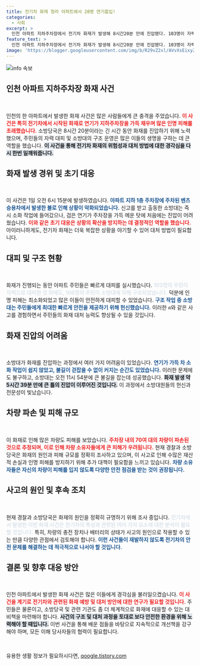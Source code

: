 ```yaml
---
title: 전기차 화재 청라 아파트에서 20명 연기흡입!
categories:
  - 사회
excerpt: >
  인천 아파트 지하주차장에서 전기차 화재가 발생해 8시간20분 만에 진압됐다. 103명이 자력 대피하고 106명이 소방대에 구조된 가운데, 70여대 차량이 파손된 것으로 추정된다. 연기 속 폭발 장면이 담긴 CCTV 영상이 충격을 더하고 있다.
feature_text: >
  인천 아파트 지하주차장에서 전기차 화재가 발생해 8시간20분 만에 진압됐다. 103명이 자력 대피하고 106명이 소방대에 구조된 가운데, 70여대 차량이 파손된 것으로 추정된다. 연기 속 폭발 장면이 담긴 CCTV 영상이 충격을 더하고 있다.
image: 'https://blogger.googleusercontent.com/img/b/R29vZ2xl/AVvXsEixyZcFfHzMRdzZMjFBmAUKJYCLCGyLL1o632UiGVXcaFdKo_bkvkuCioo0uUKlGfBVcT3P84aROyZIXSBEx3Aw5nCQ3pTgDom1WDC4m8eifvWiAmWEEVb4x6G_l8C0QH225ldMjyaFvpxGEBGNO37VmDTDMHGhJPq73UglMfDca1-0aw/s1600/blogspot.png'
---
```


<p><img src="https://blogger.googleusercontent.com/img/b/R29vZ2xl/AVvXsEixyZcFfHzMRdzZMjFBmAUKJYCLCGyLL1o632UiGVXcaFdKo_bkvkuCioo0uUKlGfBVcT3P84aROyZIXSBEx3Aw5nCQ3pTgDom1WDC4m8eifvWiAmWEEVb4x6G_l8C0QH225ldMjyaFvpxGEBGNO37VmDTDMHGhJPq73UglMfDca1-0aw/s1600/blogspot.png" alt="info 속보" /></p>

<h2 data-ke-size="size26">인천 아파트 지하주차장 화재 사건</h2>

<p data-ke-size="size16">&nbsp;</p>

<p>인천의 한 아파트에서 발생한 화재 사건은 많은 사람들에게 큰 충격을 주었습니다. <b><span style="color: #ee2323;">이 사건은 특히 전기차에서 시작된 화재로 연기가 지하주차장을 가득 채우며 많은 인명 피해를 초래했습니다.</span></b> 소방당국은 8시간 20분이라는 긴 시간 동안 화재를 진압하기 위해 노력했으며, 주민들의 자력 대피 및 소방대의 구조 운영은 많은 이들의 생명을 구하는 데 큰 역할을 했습니다. <b><span style="background-color: #21538527;">이 사건을 통해 전기차 화재의 위험성과 대처 방법에 대한 경각심을 다시 한번 일깨워줍니다.</span></b></p>

<h2 data-ke-size="size26">화재 발생 경위 및 초기 대응</h2>

<p data-ke-size="size16">&nbsp;</p>

<p>이 사건은 1일 오전 6시 15분에 발생하였습니다. <b><span style="color: #1a5490;">아파트 지하 1층 주차장에 주차된 벤츠 승용차에서 발생한 불로 인해 상황이 악화되었습니다.</span></b> 신고를 받고 출동한 소방대는 즉시 소화 작업에 들어갔으나, 검은 연기가 주차장을 가득 메운 탓에 처음에는 진압이 어려웠습니다. <b><span style="color: #ee2323;">이와 같은 초기 대응은 상황의 확산을 방지하는 데 결정적인 역할을 했습니다.</span></b> 아이러니하게도, 전기차 화재는 더욱 복잡한 상황을 야기할 수 있어 대처 방법이 필요합니다. </p>

<h2 data-ke-size="size26">대피 및 구조 현황</h2>

<p data-ke-size="size16">&nbsp;</p>

<p>화재가 진행되는 동안 아파트 주민들은 빠르게 대피를 실시했습니다. <b><span style="color: #21538527;">103명의 주민이 자력으로 대피한 것 외에도, 106명의 주민이 소방대에 의해 구조되었습니다.</span></b> 덕분에 인명 피해는 최소화되었고 많은 이들이 안전하게 대피할 수 있었습니다. <b><span style="color: #1a5490;">구조 작업 중 소방대는 주민들에게 최대한 빠르게 안전을 제공하기 위해 헌신했습니다.</span></b> 이러한 ค와 같은 사고를 경험하면서 주민들의 화재 대처 능력도 향상될 수 있을 것입니다.</p>

<h2 data-ke-size="size26">화재 진압의 어려움</h2>

<p data-ke-size="size16">&nbsp;</p>

<p>소방대가 화재를 진압하는 과정에서 여러 가지 어려움이 있었습니다. <b><span style="color: #1a5490;">연기가 가득 차 소화 작업이 쉽지 않았고, 불길이 걷잡을 수 없이 커지는 순간도 있었습니다.</span></b> 이러한 문제에도 불구하고, 소방대는 오전 11시 54분에 큰 불길을 잡는데 성공했습니다. <b><span style="background-color: #21538527;">화재 발생 약 5시간 39분 만에 큰 틀의 진압이 이루어진 것입니다.</span></b> 이 과정에서 소방대원들의 헌신과 전문성이 빛났습니다.</p>

<h2 data-ke-size="size26">차량 파손 및 피해 규모</h2>

<p data-ke-size="size16">&nbsp;</p>

<p>이 화재로 인해 많은 차량도 피해를 보았습니다. <b><span style="color: #ee2323;">주차장 내의 70여 대의 차량이 파손된 것으로 추정되며, 이로 인해 차량 소유자들에게 큰 피해가 우려됩니다.</span></b> 현재 경찰과 소방당국은 화재의 원인과 피해 규모를 정확히 조사하고 있으며, 이 사고로 인해 수많은 재산적 손실과 인명 피해를 방지하기 위해 추가 대책이 필요함을 느끼고 있습니다. <b><span style="color: #1a5490;">차량 소유자들은 자신의 차량이 피해를 입지 않도록 다양한 안전 점검을 받는 것이 권장됩니다.</span></b></p>

<h2 data-ke-size="size26">사고의 원인 및 후속 조치</h2>

<p data-ke-size="size16">&nbsp;</p>

<p>현재 경찰과 소방당국은 화재의 원인을 정확히 규명하기 위해 조사 중입니다. <b><span style="color: #21538527;">전기차에서 발생한 이번 화재 사건은 전기차의 특성과 관련된 여러 가지 요소에 대한 분석이 필요할 것입니다.</span></b> 특히, 차량의 충전 장치나 배터리의 상태가 사고의 원인으로 작용할 수 있는 만큼 다양한 관점에서 검토해야 합니다. <b><span style="color: #1a5490;">이런 사건들이 재발하지 않도록 전기차의 안전 문제를 해결하는 데 적극적으로 나서야 할 것입니다.</span></b></p>

<h2 data-ke-size="size26">결론 및 향후 대응 방안</h2>

<p data-ke-size="size16">&nbsp;</p>

<p>인천 아파트에서 발생한 화재 사건은 많은 이들에게 경각심을 불러일으켰습니다. <b><span style="color: #ee2323;">이 사건을 계기로 전기차와 관련된 화재 예방 및 대처 방안에 대한 연구가 필요할 것입니다.</span></b> 주민들은 물론이고, 소방당국 및 관련 기관도 좀 더 체계적으로 화재에 대응할 수 있는 대비책을 마련해야 합니다. <b><span style="background-color: #21538527;">사건의 구조 및 대처 과정을 토대로 보다 안전한 환경을 위해 노력해야 할 때입니다.</span></b> 이번 사건을 통해 배운 점들을 바탕으로 지속적으로 개선책을 강구해야 하며, 모든 이해 당사자들의 협력이 필요합니다. </p>

<p data-ke-size="size16">&nbsp;</p>
유용한 생활 정보가 필요하시다면, <a href="https://qoogle.tistory.com" rel="dofollow">qoogle.tistory.com</a>


